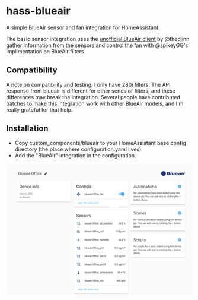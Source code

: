 # hass-blueair
A simple BlueAir sensor and fan integration for HomeAssistant.

The basic sensor integration uses the [unofficial BlueAir client](https://github.com/thedjinn/blueair-py) by @thedjinn gather information from the sensors and control the fan with @spikeyGG's implimentation on BlueAir filters 

## Compatibility 
A note on compatibility and testing, I only have 280i filters. The API response from blueair is different for other series of filters, and these differences may break the integration. Several people have contributed patches to make this integration work with other BlueAir models, and I'm really grateful for that help.

## Installation
- Copy custom_components/blueair to your HomeAssistant base config directory (the place where configuration.yaml lives)
- Add the "BlueAir" integration in the configuration.

![HASS BlueAir Device](https://github.com/aijayadams/hass-blueair/blob/main/device.png)
